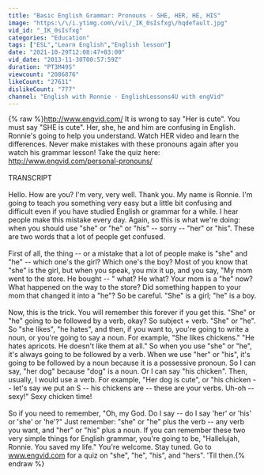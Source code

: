 ```yaml
---
title: "Basic English Grammar: Pronouns - SHE, HER, HE, HIS"
image: "https:\/\/i.ytimg.com\/vi\/_IK_0sIsfxg\/hqdefault.jpg"
vid_id: "_IK_0sIsfxg"
categories: "Education"
tags: ["ESL","Learn English","English lesson"]
date: "2021-10-29T12:08:47+03:00"
vid_date: "2013-11-30T00:57:59Z"
duration: "PT3M49S"
viewcount: "2086876"
likeCount: "27611"
dislikeCount: "777"
channel: "English with Ronnie · EnglishLessons4U with engVid"
---
```

{% raw %}<a rel="nofollow" target="blank" href="http://www.engvid.com/">http://www.engvid.com/</a> It is wrong to say &quot;Her is cute&quot;. You must say &quot;SHE is cute&quot;. Her, she, he and him are confusing in English. Ronnie's going to help you understand. Watch HER video and learn the differences. Never make mistakes with these pronouns again after you watch his grammar lesson! Take the quiz here: <a rel="nofollow" target="blank" href="http://www.engvid.com/personal-pronouns/">http://www.engvid.com/personal-pronouns/</a><br /><br />TRANSCRIPT<br /><br />Hello. How are you? I'm very, very well. Thank you. My name is Ronnie. I'm going to teach you something very easy but a little bit confusing and difficult even if you have studied English or grammar for a while. I hear people make this mistake every day. Again, so this is what we're doing: when you should use &quot;she&quot; or &quot;he&quot; or &quot;his&quot; -- sorry -- &quot;her&quot; or &quot;his&quot;. These are two words that a lot of people get confused.<br /><br />First of all, the thing -- or a mistake that a lot of people make is &quot;she&quot; and &quot;he&quot; -- which one's the girl? Which one's the boy? Most of you know that &quot;she&quot; is the girl, but when you speak, you mix it up, and you say, &quot;My mom went to the store. He bought -- &quot; what? He what? Your mom is a &quot;he&quot; now? What happened on the way to the store? Did something happen to your mom that changed it into a &quot;he&quot;? So be careful. &quot;She&quot; is a girl; &quot;he&quot; is a boy. <br /><br />Now, this is the trick. You will remember this forever if you get this. &quot;She&quot; or &quot;he&quot; going to be followed by a verb, okay? So subject + verb. &quot;She&quot; or &quot;he&quot;. So &quot;she likes&quot;, &quot;he hates&quot;, and then, if you want to, you're going to write a noun, or you're going to say a noun. For example, &quot;She likes chickens.&quot; &quot;He hates apricots. He doesn't like them at all.&quot; So when you use &quot;she&quot; or &quot;he&quot;, it's always going to be followed by a verb. When we use &quot;her&quot; or &quot;his&quot;, it's going to be followed by a noun because it is a possessive pronoun. So I can say, &quot;her dog&quot; because &quot;dog&quot; is a noun. Or I can say &quot;his chicken&quot;. Then,  usually, I would use a verb. For example, &quot;Her dog is cute&quot;, or &quot;his chicken -- let's say we put an S -- his chickens are -- these are your verbs. Uh-oh -- sexy!&quot; Sexy chicken time! <br /><br />So if you need to remember, &quot;Oh, my God. Do I say -- do I say 'her' or 'his' or 'she' or 'he'?&quot; Just remember: &quot;she&quot; or &quot;he&quot; plus the verb -- any verb you want, and &quot;her&quot; or &quot;his&quot; plus a noun. If you can remember these two very simple things for English grammar, you're going to be, &quot;Hallelujah, Ronnie. You saved my life.&quot; You're welcome. Stay tuned. Go to www.engvid.com for a quiz on &quot;she&quot;, &quot;he&quot;, &quot;his&quot;, and &quot;hers&quot;. 'Til then.{% endraw %}
